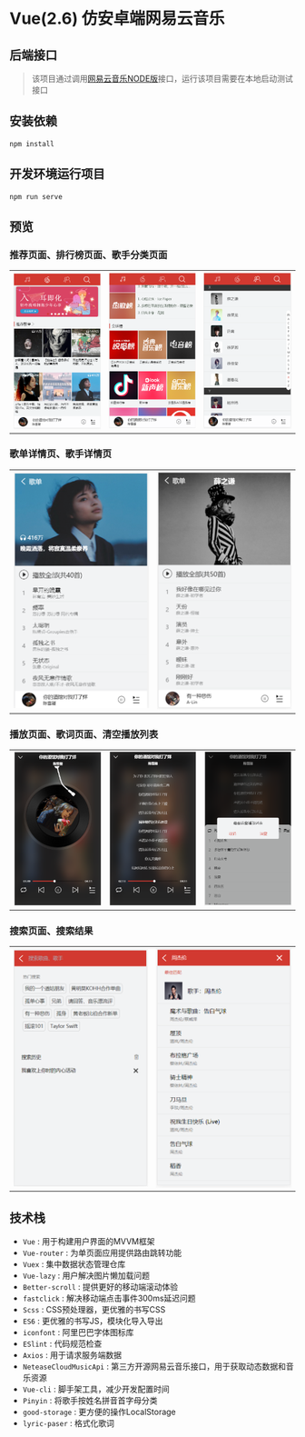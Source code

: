 # Vue(2.6) 仿安卓端网易云音乐

## 后端接口

> 该项目通过调用[网易云音乐NODE版](https://github.com/Binaryify/NeteaseCloudMusicApi)接口，运行该项目需要在本地启动测试接口

## 安装依赖
```
npm install
```

## 开发环境运行项目
```
npm run serve
```

## 预览

### 推荐页面、排行榜页面、歌手分类页面
<table align="center">
    <tr>
        <td><img src="./doc/tuijian.png"></td>
        <td><img src="./doc/paihang.png"></td>
        <td><img src="./doc/geshou.png"></td>
    </tr>
</table>

### 歌单详情页、歌手详情页
<table align="center">
    <tr>
        <td><img src="./doc/gedan.png"></td>
        <td><img src="./doc/xiangqing.png"></td>
    </tr>
</table>

### 播放页面、歌词页面、清空播放列表
<table align="center">
    <tr>
        <td><img src="./doc/bofang.png"></td>
        <td><img src="./doc/geci.png"></td>
        <td><img src="./doc/liebiao.png"></td>
    </tr>
</table>

### 搜索页面、搜索结果
<table align="center">
    <tr>
        <td><img src="./doc/sousuo.png"></td>
        <td><img src="./doc/jieguo.png"></td>
    </tr>
</table>

## 技术栈

* `Vue` : 用于构建用户界面的MVVM框架
* `Vue-router` : 为单页面应用提供路由跳转功能
* `Vuex` : 集中数据状态管理仓库
* `Vue-lazy` : 用户解决图片懒加载问题
* `Better-scroll` : 提供更好的移动端滚动体验
* `fastclick` : 解决移动端点击事件300ms延迟问题
* `Scss` : CSS预处理器，更优雅的书写CSS
* `ES6` : 更优雅的书写JS，模块化导入导出
* `iconfont` : 阿里巴巴字体图标库
* `ESlint` : 代码规范检查
* `Axios` : 用于请求服务端数据
* `NeteaseCloudMusicApi` : 第三方开源网易云音乐接口，用于获取动态数据和音乐资源
* `Vue-cli` : 脚手架工具，减少开发配置时间
* `Pinyin` : 将歌手按姓名拼音首字母分类
* `good-storage` : 更方便的操作LocalStorage
* `lyric-paser` : 格式化歌词
